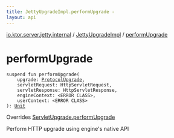 ```yaml
---
title: JettyUpgradeImpl.performUpgrade - 
layout: api
---
```


<div class='api-docs-breadcrumbs'><a href="../index.html">io.ktor.server.jetty.internal</a> / <a href="index.html">JettyUpgradeImpl</a> / <a href="./perform-upgrade.html">performUpgrade</a></div>

# performUpgrade

<div class="signature"><code><span class="keyword">suspend</span> <span class="keyword">fun </span><span class="identifier">performUpgrade</span><span class="symbol">(</span><br/>&nbsp;&nbsp;&nbsp;&nbsp;<span class="parameterName" id="io.ktor.server.jetty.internal.JettyUpgradeImpl$performUpgrade(io.ktor.http.content.OutgoingContent.ProtocolUpgrade, javax.servlet.http.HttpServletRequest, javax.servlet.http.HttpServletResponse, , )/upgrade">upgrade</span><span class="symbol">:</span>&nbsp;<a href="../../io.ktor.http.content/-outgoing-content/-protocol-upgrade/index.html"><span class="identifier">ProtocolUpgrade</span></a><span class="symbol">, </span><br/>&nbsp;&nbsp;&nbsp;&nbsp;<span class="parameterName" id="io.ktor.server.jetty.internal.JettyUpgradeImpl$performUpgrade(io.ktor.http.content.OutgoingContent.ProtocolUpgrade, javax.servlet.http.HttpServletRequest, javax.servlet.http.HttpServletResponse, , )/servletRequest">servletRequest</span><span class="symbol">:</span>&nbsp;<span class="identifier">HttpServletRequest</span><span class="symbol">, </span><br/>&nbsp;&nbsp;&nbsp;&nbsp;<span class="parameterName" id="io.ktor.server.jetty.internal.JettyUpgradeImpl$performUpgrade(io.ktor.http.content.OutgoingContent.ProtocolUpgrade, javax.servlet.http.HttpServletRequest, javax.servlet.http.HttpServletResponse, , )/servletResponse">servletResponse</span><span class="symbol">:</span>&nbsp;<span class="identifier">HttpServletResponse</span><span class="symbol">, </span><br/>&nbsp;&nbsp;&nbsp;&nbsp;<span class="parameterName" id="io.ktor.server.jetty.internal.JettyUpgradeImpl$performUpgrade(io.ktor.http.content.OutgoingContent.ProtocolUpgrade, javax.servlet.http.HttpServletRequest, javax.servlet.http.HttpServletResponse, , )/engineContext">engineContext</span><span class="symbol">:</span>&nbsp;<span class="identifier">&lt;ERROR CLASS&gt;</span><span class="symbol">, </span><br/>&nbsp;&nbsp;&nbsp;&nbsp;<span class="parameterName" id="io.ktor.server.jetty.internal.JettyUpgradeImpl$performUpgrade(io.ktor.http.content.OutgoingContent.ProtocolUpgrade, javax.servlet.http.HttpServletRequest, javax.servlet.http.HttpServletResponse, , )/userContext">userContext</span><span class="symbol">:</span>&nbsp;<span class="identifier">&lt;ERROR CLASS&gt;</span><br/><span class="symbol">)</span><span class="symbol">: </span><a href="https://kotlinlang.org/api/latest/jvm/stdlib/kotlin/-unit/index.html"><span class="identifier">Unit</span></a></code></div>

Overrides <a href="../../io.ktor.server.servlet/-servlet-upgrade/perform-upgrade.html">ServletUpgrade.performUpgrade</a>

Perform HTTP upgrade using engine's native API

